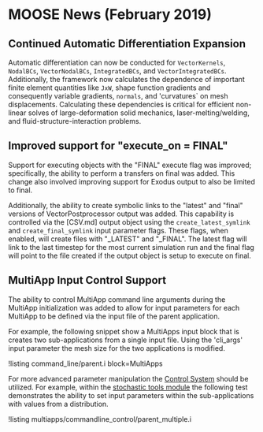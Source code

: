 # MOOSE News (February 2019)

## Continued Automatic Differentiation Expansion

Automatic differentiation can now be conducted for `VectorKernels`, `NodalBCs`,
`VectorNodalBCs`, `IntegratedBCs`, and `VectorIntegratedBCs`. Additionally, the
framework now calculates the dependence of important finite element quantities
like `JxW`, shape function gradients and consequently variable gradients,
`normals`, and 'curvatures` on mesh displacements. Calculating these
dependencies is critical for efficient non-linear solves of large-deformation
solid mechanics, laser-melting/welding, and fluid-structure-interaction
problems.

## Improved support for "execute_on = FINAL"

Support for executing objects with the "FINAL" execute flag was improved; specifically, the ability
to perform a transfers on final was added. This change also involved improving support for Exodus
output to also be limited to final.

Additionally, the ability to create symbolic links to the "latest" and "final" versions of
VectorPostprocessor output was added. This capability is controlled via the [CSV.md] output object
using the `create_latest_symlink` and `create_final_symlink` input parameter flags. These flags,
when enabled, will create files with "_LATEST" and "_FINAL". The latest flag will link to the last
timestep for the most current simulation run and the final flag will point to the file created
if the output object is setup to execute on final.

## MultiApp Input Control Support

The ability to control MultiApp command line arguments during the MultiApp initialization was
added to allow for input parameters for each MultiApp to be defined via the input file of the
parent application.

For example, the following snippet show a MultiApps input block that is creates two sub-applications
from a single input file. Using the 'cli_args' input parameter the mesh size for the two
applications is modified.

!listing command_line/parent.i block=MultiApps

For more advanced parameter manipulation the [Control System](Controls/index.md) should be utilized.
For example, within the [stochastic tools module](stochastic_tools/index.md) the following test
demonstrates the ability to set input parameters within the sub-applications with values from a
distribution.

!listing multiapps/commandline_control/parent_multiple.i

